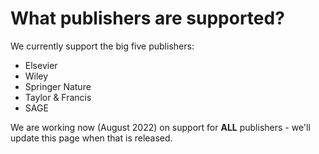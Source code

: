 # What publishers are supported?

We currently support the big five publishers:

* Elsevier
* Wiley
* Springer Nature
* Taylor & Francis
* SAGE



We are working now (August 2022) on support for **ALL** publishers - we'll update this page when that is released.
